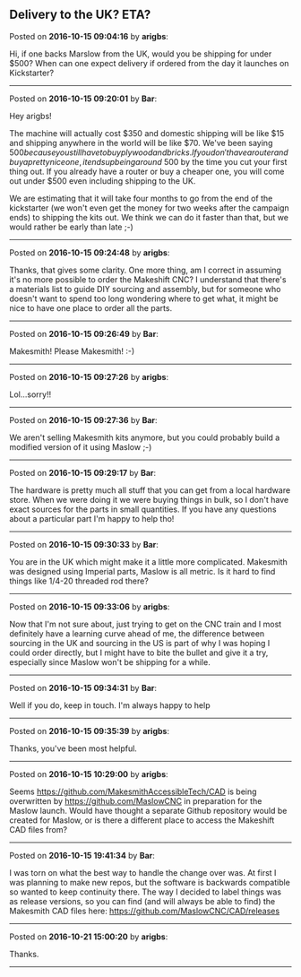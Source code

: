 ## Delivery to the UK? ETA?
Posted on **2016-10-15 09:04:16** by **arigbs**:

Hi, if one backs Marslow from the UK, would you be shipping for under $500? When can one expect delivery if ordered from the day it launches on Kickstarter?

---

Posted on **2016-10-15 09:20:01** by **Bar**:

Hey arigbs!



The machine will actually cost $350 and domestic shipping will be like $15 and shipping anywhere in the world will be like $70. We've been saying $500 because you still have to buy plywood and bricks. If you don't have a router and buy a pretty nice one, it ends up being around ~$500 by the time you cut your first thing out. If you already have a router or buy a cheaper one, you will come out under $500 even including shipping to the UK.



We are estimating that it will take four months to go from the end of the kickstarter (we won't even get the money for two weeks after the campaign ends) to shipping the kits out. We think we can do it faster than that, but we would rather be early than late ;-)

---

Posted on **2016-10-15 09:24:48** by **arigbs**:

Thanks, that gives some clarity. One more thing, am I correct in assuming it's no more possible to order the Makeshift CNC? I understand that there's a materials list to guide DIY sourcing and assembly, but for someone who doesn't want to spend too long wondering where to get what, it might be nice to have one place to order all the parts.

---

Posted on **2016-10-15 09:26:49** by **Bar**:

Makesmith! Please Makesmith! :-)

---

Posted on **2016-10-15 09:27:26** by **arigbs**:

Lol...sorry!!

---

Posted on **2016-10-15 09:27:36** by **Bar**:

We aren't selling Makesmith kits anymore, but you could probably build a modified version of it using Maslow ;-)

---

Posted on **2016-10-15 09:29:17** by **Bar**:

The hardware is pretty much all stuff that you can get from a local hardware store. When we were doing it we were buying things in bulk, so I don't have exact sources for the parts in small quantities. If you have any questions about a particular part I'm happy to help tho!

---

Posted on **2016-10-15 09:30:33** by **Bar**:

You are in the UK which might make it a little more complicated. Makesmith was designed using Imperial parts, Maslow is all metric. Is it hard to find things like 1/4-20 threaded rod there?

---

Posted on **2016-10-15 09:33:06** by **arigbs**:

Now that I'm not sure about, just trying to get on the CNC train and I most definitely have a learning curve ahead of me, the difference between sourcing in the UK and sourcing in the US is part of why I was hoping I could order directly, but I might have to bite the bullet and give it a try, especially since Maslow won't be shipping for a while.

---

Posted on **2016-10-15 09:34:31** by **Bar**:

Well if you do, keep in touch. I'm always happy to help

---

Posted on **2016-10-15 09:35:39** by **arigbs**:

Thanks, you've been most helpful.

---

Posted on **2016-10-15 10:29:00** by **arigbs**:

Seems https://github.com/MakesmithAccessibleTech/CAD is being overwritten by https://github.com/MaslowCNC in preparation for the Maslow launch. Would have thought a separate Github repository would be created for Maslow, or is there a different place to access the Makeshift CAD files from?

---

Posted on **2016-10-15 19:41:34** by **Bar**:

I was torn on what the best way to handle the change over was. At first I was planning to make new repos, but the software is backwards compatible so wanted to keep continuity there. The way I decided to label things was as release versions, so you can find (and will always be able to find) the Makesmith CAD files here: https://github.com/MaslowCNC/CAD/releases

---

Posted on **2016-10-21 15:00:20** by **arigbs**:

Thanks.

---

